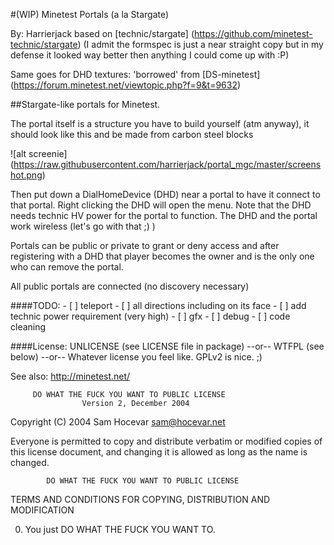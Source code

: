 #(WIP) Minetest Portals (a la Stargate)



By: Harrierjack based on [technic/stargate] (https://github.com/minetest-technic/stargate)
(I admit the formspec is just a near straight copy but in my defense it looked way better then anything I could come up with :P)


Same goes for DHD textures: 'borrowed' from [DS-minetest] (https://forum.minetest.net/viewtopic.php?f=9&t=9632)


##Stargate-like portals for Minetest.


The portal itself is a structure you have to build yourself (atm anyway), it should look like this and be made from carbon steel blocks

![alt screenie] (https://raw.githubusercontent.com/harrierjack/portal_mgc/master/screenshot.png)


Then put down a DialHomeDevice (DHD) near a portal to have it connect to that portal. Right clicking the DHD will open the menu. Note that the DHD needs technic HV power for the portal to function. The DHD and the portal work wireless (let's go with that ;) )


Portals can be public or private to grant or deny access and after registering with a DHD that player becomes the owner and is the only one who can remove the portal.

All public portals are connected (no discovery necessary)

####TODO:
	- [ ] teleport
	- [ ] all directions including on its face
	- [ ] add technic power requirement (very high)
	- [ ] gfx
	- [ ] debug
	- [ ] code cleaning



####License:
UNLICENSE (see LICENSE file in package)
--or--
WTFPL (see below)
--or--
Whatever license you feel like. GPLv2 is nice. ;)

See also:
<http://minetest.net/>




         DO WHAT THE FUCK YOU WANT TO PUBLIC LICENSE
                    Version 2, December 2004

 Copyright (C) 2004 Sam Hocevar <sam@hocevar.net>

 Everyone is permitted to copy and distribute verbatim or modified
 copies of this license document, and changing it is allowed as long
 as the name is changed.

            DO WHAT THE FUCK YOU WANT TO PUBLIC LICENSE
   TERMS AND CONDITIONS FOR COPYING, DISTRIBUTION AND MODIFICATION

  0. You just DO WHAT THE FUCK YOU WANT TO.

